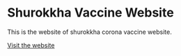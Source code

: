 # Shurokkha Vaccine Website
This is the website of shurokkha corona vaccine website.

[Visit the website](https://harun181.github.io/shurokkha_website/)